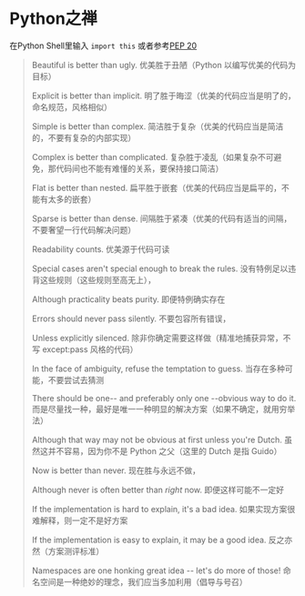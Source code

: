 # Python之禅

在Python Shell里输入 `import this` 或者参考[PEP 20](http://legacy.python.org/dev/peps/pep-0020/)

> Beautiful is better than ugly. 优美胜于丑陋（Python 以编写优美的代码为目标）
>
> Explicit is better than implicit. 明了胜于晦涩（优美的代码应当是明了的，命名规范，风格相似）
>
> Simple is better than complex. 简洁胜于复杂（优美的代码应当是简洁的，不要有复杂的内部实现）
>
> Complex is better than complicated. 复杂胜于凌乱（如果复杂不可避免，那代码间也不能有难懂的关系，要保持接口简洁）
>
> Flat is better than nested. 扁平胜于嵌套（优美的代码应当是扁平的，不能有太多的嵌套）
>
> Sparse is better than dense. 间隔胜于紧凑（优美的代码有适当的间隔，不要奢望一行代码解决问题）
>
> Readability counts. 优美源于代码可读
>
> Special cases aren't special enough to break the rules. 没有特例足以违背这些规则（这些规则至高无上），
>
> Although practicality beats purity. 即便特例确实存在
>
> Errors should never pass silently. 不要包容所有错误，
>
> Unless explicitly silenced. 除非你确定需要这样做（精准地捕获异常，不写 except:pass 风格的代码）
>
> In the face of ambiguity, refuse the temptation to guess. 当存在多种可能，不要尝试去猜测
>
> There should be one-- and preferably only one --obvious way to do it. 而是尽量找一种，最好是唯一一种明显的解决方案（如果不确定，就用穷举法）
>
> Although that way may not be obvious at first unless you're Dutch. 虽然这并不容易，因为你不是 Python 之父（这里的 Dutch 是指 Guido）
>
> Now is better than never. 现在胜与永远不做，
>
> Although never is often better than *right* now. 即便这样可能不一定好
>
> If the implementation is hard to explain, it's a bad idea. 如果实现方案很难解释，则一定不是好方案
>
> If the implementation is easy to explain, it may be a good idea. 反之亦然（方案测评标准）
>
> Namespaces are one honking great idea -- let's do more of those! 命名空间是一种绝妙的理念，我们应当多加利用（倡导与号召）
